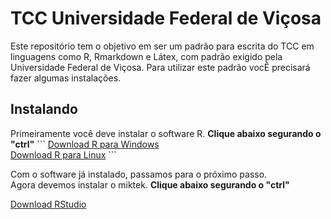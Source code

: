 # TCC Universidade Federal de Viçosa
<p>
Este repositório tem o objetivo em ser um padrão para escrita do TCC em
linguagens como R, Rmarkdown e Látex, com padrão exigido pela Universidade 
Federal de Viçosa. Para utilizar este padrão vocÊ precisará fazer algumas
instalações.
</p>

## Instalando

<p>
Primeiramente você deve instalar o software R. <strong>Clique abaixo segurando o "ctrl"</strong>
```
<a href="https://cran-r.c3sl.ufpr.br/">Download R para Windows</a><br>
<a href="https://cran-r.c3sl.ufpr.br/bin/linux/">Download R para Linux</a>
```
</p>
Com o software já instalado, passamos para o próximo passo.<br>
Agora devemos instalar o miktek. <strong>Clique abaixo segurando o "ctrl"</strong>




  <a href="https://rstudio.com/products/rstudio/download/#download">Download RStudio</a>
</p>
